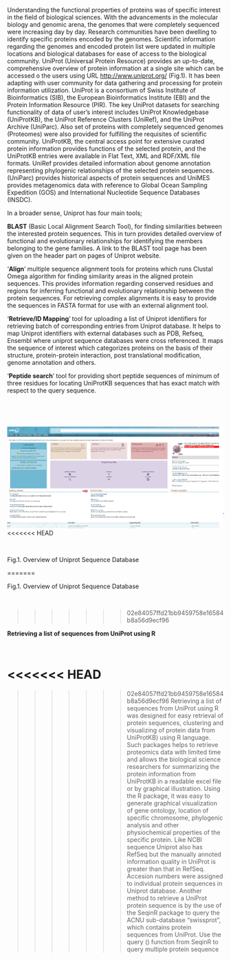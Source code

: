  Understanding the functional properties of proteins was of specific interest in the field of biological sciences. With the advancements in the molecular biology and genomic arena, the genomes that were completely sequenced were increasing day by day. Research communities have been dwelling to identify specific proteins encoded by the genomes. Scientific information regarding the genomes and encoded protein list were updated in multiple locations and biological databases for ease of access to the biological community. UniProt (Universal Protein Resource) provides an up-to-date, comprehensive overview of protein information at a single site which can be accessed o the users using URL http://www.uniprot.org/ (Fig.1).  It has been adapting with user community for data gathering and processing for protein information utilization. UniProt is a consortium of Swiss Institute of Bioinformatics (SIB), the European Bioinformatics Institute (EBI) and the Protein Information Resource (PIR). The key UniProt datasets for searching functionality of data of user’s interest includes UniProt Knowledgebase (UniProtKB), the UniProt Reference Clusters (UniRef), and the UniProt Archive (UniParc). Also set of proteins with completely sequenced genomes (Proteomes) were also provided for fulfilling the requisites of scientific community. UniProtKB, the central access point for extensive curated protein information provides functions of the selected protein, and the UniProtKB entries were available in Flat Text, XML and RDF/XML file formats.  UniRef provides detailed information about genome annotation representing phylogenic relationships of the selected protein sequences.   (UniParc) provides historical aspects of protein sequences and UniMES provides  metagenomics data with reference to Global Ocean Sampling Expedition (GOS) and International Nucleotide Sequence Databases (INSDC). 

In a broader sense, Uniprot has four main tools;

**BLAST** (Basic Local Alignment Search Tool), for finding similarities between the interested protein sequences. This in turn provides detailed overview of functional and evolutionary relationships for identifying the members belonging to the gene families. A link to the BLAST tool page has been given on the header part on pages of Uniprot website. 

‘**Align**’ multiple sequence alignment tools for proteins which runs Clustal Omega algorithm for finding similarity areas in the aligned protein sequences. This provides information regarding conserved residues and regions for inferring functional and evolutionary relationship between the protein sequences. For retrieving complex alignments it is easy to provide the sequences in FASTA format for use with an external alignment tool.

‘**Retrieve/ID Mapping**’ tool for uploading a list of Uniprot identifiers for retrieving batch of corresponding entries from Uniprot database. It helps to map Uniprot identifiers with external databases such as PDB, Refseq, Ensembl where uniprot sequence databases were cross referenced. It maps the sequence of interest which categorizes proteins on the basis of their structure, protein-protein interaction, post translational modification, genome annotation and others. 

‘**Peptide search**’ tool for providing short peptide sequences of minimum of three residues for locating UniProtKB sequences that has exact match with respect to the query sequence. 

&nbsp;

&nbsp;

<center><img src="images/uniprot1.png" title="" /></center>
<<<<<<< HEAD

 &nbsp;

 Fig.1. Overview of Uniprot Sequence Database
 
=======
&nbsp;

 Fig.1. Overview of Uniprot Sequence Database
 
 
 &nbsp;
 
 
>>>>>>> 02e84057ffd21bb9459758e16584b8a56d9ecf96
 &nbsp;
 
 **Retrieving a list of sequences from UniProt using R**
 
&nbsp;

<<<<<<< HEAD
=======

>>>>>>> 02e84057ffd21bb9459758e16584b8a56d9ecf96
Retrieving a list of sequences from UniProt using R was designed for easy retrieval of protein sequences, clustering and visualizing of protein data from UniProtKB) using R language. Such packages helps to retrieve proteomics data with limited time and allows the biological science researchers for summarizing the protein information from UniProtKB in a readable excel file or by graphical illustration. Using the R package, it was easy to generate graphical visualization of gene ontology, location of specific chromosome, phylogenic analysis and other physiochemical properties of the specific protein. Like NCBI sequence Uniprot also has RefSeq but the manually annoted information quality in UniProt is greater than that in RefSeq. Accesion numbers were assigned to individual protein sequences in Uniprot database. Another method to retrieve a UniProt protein sequence is by the use of the SeqinR package to query the ACNU sub-database “swissprot”, which contains protein sequences from UniProt.  Use the query () function from SeqinR to query multiple protein sequence

